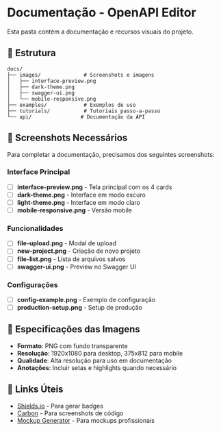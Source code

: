 # Documentação - OpenAPI Editor

Esta pasta contém a documentação e recursos visuais do projeto.

## 📁 Estrutura

```
docs/
├── images/              # Screenshots e imagens
│   ├── interface-preview.png
│   ├── dark-theme.png
│   ├── swagger-ui.png
│   └── mobile-responsive.png
├── examples/            # Exemplos de uso
├── tutorials/           # Tutoriais passo-a-passo
└── api/                # Documentação da API
```

## 📸 Screenshots Necessários

Para completar a documentação, precisamos dos seguintes screenshots:

### Interface Principal
- [ ] **interface-preview.png** - Tela principal com os 4 cards
- [ ] **dark-theme.png** - Interface em modo escuro
- [ ] **light-theme.png** - Interface em modo claro
- [ ] **mobile-responsive.png** - Versão mobile

### Funcionalidades
- [ ] **file-upload.png** - Modal de upload
- [ ] **new-project.png** - Criação de novo projeto
- [ ] **file-list.png** - Lista de arquivos salvos
- [ ] **swagger-ui.png** - Preview no Swagger UI

### Configurações
- [ ] **config-example.png** - Exemplo de configuração
- [ ] **production-setup.png** - Setup de produção

## 🎨 Especificações das Imagens

- **Formato**: PNG com fundo transparente
- **Resolução**: 1920x1080 para desktop, 375x812 para mobile
- **Qualidade**: Alta resolução para uso em documentação
- **Anotações**: Incluir setas e highlights quando necessário

## 🔗 Links Úteis

- [Shields.io](https://shields.io/) - Para gerar badges
- [Carbon](https://carbon.now.sh/) - Para screenshots de código
- [Mockup Generator](https://mockuuups.studio/) - Para mockups profissionais
